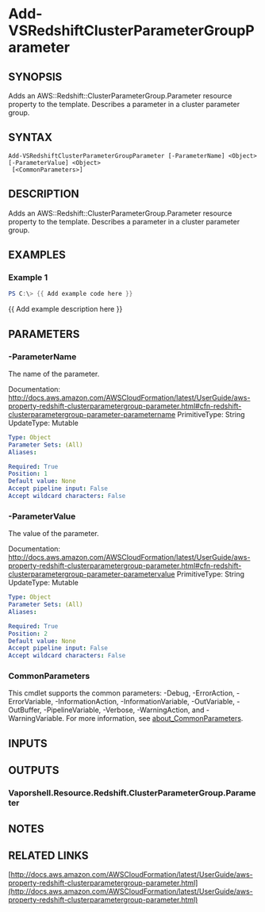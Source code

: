 # Add-VSRedshiftClusterParameterGroupParameter

## SYNOPSIS
Adds an AWS::Redshift::ClusterParameterGroup.Parameter resource property to the template.
Describes a parameter in a cluster parameter group.

## SYNTAX

```
Add-VSRedshiftClusterParameterGroupParameter [-ParameterName] <Object> [-ParameterValue] <Object>
 [<CommonParameters>]
```

## DESCRIPTION
Adds an AWS::Redshift::ClusterParameterGroup.Parameter resource property to the template.
Describes a parameter in a cluster parameter group.

## EXAMPLES

### Example 1
```powershell
PS C:\> {{ Add example code here }}
```

{{ Add example description here }}

## PARAMETERS

### -ParameterName
The name of the parameter.

Documentation: http://docs.aws.amazon.com/AWSCloudFormation/latest/UserGuide/aws-property-redshift-clusterparametergroup-parameter.html#cfn-redshift-clusterparametergroup-parameter-parametername
PrimitiveType: String
UpdateType: Mutable

```yaml
Type: Object
Parameter Sets: (All)
Aliases:

Required: True
Position: 1
Default value: None
Accept pipeline input: False
Accept wildcard characters: False
```

### -ParameterValue
The value of the parameter.

Documentation: http://docs.aws.amazon.com/AWSCloudFormation/latest/UserGuide/aws-property-redshift-clusterparametergroup-parameter.html#cfn-redshift-clusterparametergroup-parameter-parametervalue
PrimitiveType: String
UpdateType: Mutable

```yaml
Type: Object
Parameter Sets: (All)
Aliases:

Required: True
Position: 2
Default value: None
Accept pipeline input: False
Accept wildcard characters: False
```

### CommonParameters
This cmdlet supports the common parameters: -Debug, -ErrorAction, -ErrorVariable, -InformationAction, -InformationVariable, -OutVariable, -OutBuffer, -PipelineVariable, -Verbose, -WarningAction, and -WarningVariable. For more information, see [about_CommonParameters](http://go.microsoft.com/fwlink/?LinkID=113216).

## INPUTS

## OUTPUTS

### Vaporshell.Resource.Redshift.ClusterParameterGroup.Parameter
## NOTES

## RELATED LINKS

[http://docs.aws.amazon.com/AWSCloudFormation/latest/UserGuide/aws-property-redshift-clusterparametergroup-parameter.html](http://docs.aws.amazon.com/AWSCloudFormation/latest/UserGuide/aws-property-redshift-clusterparametergroup-parameter.html)

